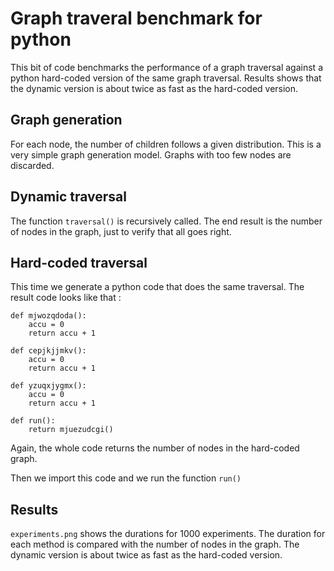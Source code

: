 # Graph traveral benchmark for python

This bit of code benchmarks the performance of a graph traversal against a python hard-coded version of the same graph traversal. Results shows that the dynamic version is about twice as fast as the hard-coded version.


## Graph generation

For each node, the number of children follows a given distribution. This is a very simple graph generation model. Graphs with too few nodes are discarded.

## Dynamic traversal

The function `traversal()` is recursively called. The end result is the number of nodes in the graph, just to verify that all goes right.

## Hard-coded traversal

This time we generate a python code that does the same traversal. The result code looks like that :

```python3
def mjwozqdoda():
    accu = 0
    return accu + 1

def cepjkjjmkv():
    accu = 0
    return accu + 1

def yzuqxjygmx():
    accu = 0
    return accu + 1

def run():
    return mjuezudcgi()
```

Again, the whole code returns the number of nodes in the hard-coded graph.

Then we import this code and we run the function `run()`

## Results

`experiments.png` shows the durations for 1000 experiments. The duration for each method is compared with the number of nodes in the graph. The dynamic version is about twice as fast as the hard-coded version.
